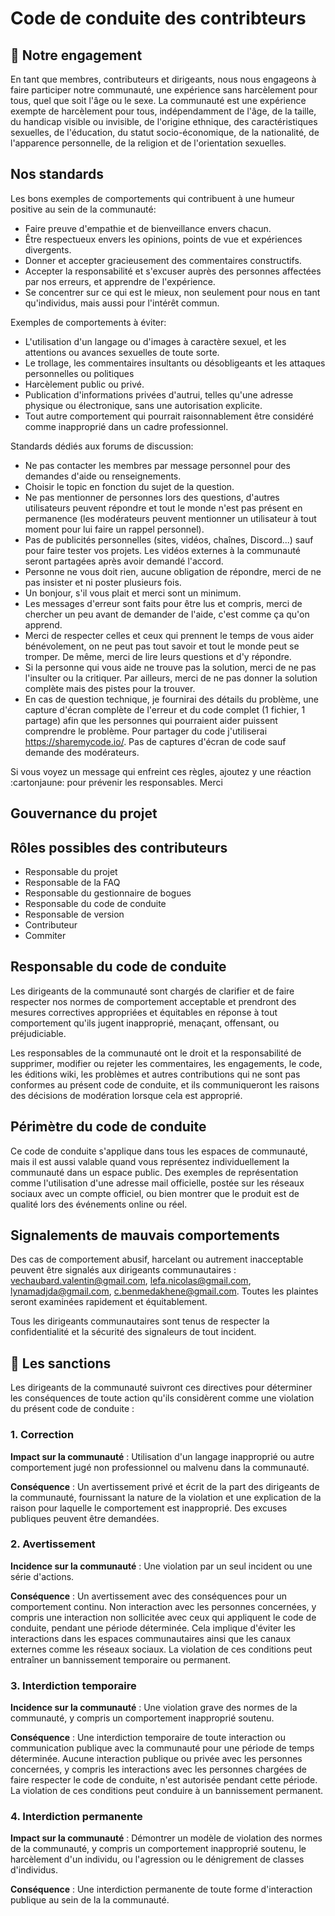 # Code de conduite des contribteurs

## 👊 Notre engagement

En tant que membres, contributeurs et dirigeants, nous nous engageons à faire participer notre communauté, une expérience sans harcèlement pour tous, quel que soit l'âge ou le sexe.
La communauté est une expérience exempte de harcèlement pour tous, indépendamment de l'âge, de la
taille, du handicap visible ou invisible, de l'origine ethnique, des caractéristiques sexuelles,
de l'éducation, du statut socio-économique, de la nationalité, de l'apparence personnelle,
de la religion et de l'orientation sexuelles.

## Nos standards

Les bons exemples de comportements qui contribuent à une humeur positive au sein de la communauté:

* Faire preuve d'empathie et de bienveillance envers chacun.
* Être respectueux envers les opinions, points de vue et expériences divergents.
* Donner et accepter gracieusement des commentaires constructifs.
* Accepter la responsabilité et s'excuser auprès des personnes affectées par nos erreurs,
  et apprendre de l'expérience.
* Se concentrer sur ce qui est le mieux, non seulement pour nous en tant qu'individus, mais
  aussi pour l'intérêt commun.

Exemples de comportements à éviter:

* L'utilisation d'un langage ou d'images à caractère sexuel, et les attentions ou avances sexuelles
  de toute sorte.
* Le trollage, les commentaires insultants ou désobligeants et les attaques personnelles ou politiques
* Harcèlement public ou privé.
* Publication d'informations privées d'autrui, telles qu'une adresse physique ou électronique, sans une autorisation explicite.
* Tout autre comportement qui pourrait raisonnablement être considéré comme inapproprié dans un
  cadre professionnel.

Standards dédiés aux forums de discussion:
   * Ne pas contacter les membres par message personnel pour des demandes d'aide ou renseignements.
   * Choisir le topic en fonction du sujet de la question.
   *  Ne pas mentionner de personnes lors des questions, d'autres utilisateurs peuvent répondre et
  tout le monde n'est pas présent en permanence (les modérateurs peuvent mentionner un utilisateur à tout moment pour lui faire un rappel personnel).
   * Pas de publicités personnelles (sites, vidéos, chaînes, Discord...) sauf pour faire tester
  vos projets. Les vidéos externes à la communauté seront partagées après avoir demandé l'accord.
   * Personne ne vous doit rien, aucune obligation de répondre, merci de ne pas insister et ni
  poster plusieurs fois.
   * Un bonjour, s'il vous plait et merci sont un minimum.
   * Les messages d'erreur sont faits pour être lus et compris, merci de chercher un peu avant
  de demander de l'aide, c'est comme ça qu'on apprend.
   * Merci de respecter celles et ceux qui prennent le temps de vous aider bénévolement, on ne
  peut pas tout savoir et tout le monde peut se tromper. De même, merci de lire leurs questions et d'y répondre.
   * Si la personne qui vous aide ne trouve pas la solution, merci de ne pas l'insulter ou la
  critiquer. Par ailleurs, merci de ne pas donner la solution complète mais des pistes pour la
  trouver.
   * En cas de question technique, je fournirai des détails du problème, une capture d'écran
  complète de l'erreur et du code complet (1 fichier, 1 partage) afin que les personnes qui pourraient aider puissent comprendre le problème. Pour partager du code j'utiliserai https://sharemycode.io/. Pas de captures d'écran de code sauf demande des modérateurs.

Si vous voyez un message qui enfreint ces règles, ajoutez y une réaction :cartonjaune: pour prévenir les responsables. Merci

## Gouvernance du projet

## Rôles possibles des contributeurs

  * Responsable du projet
  * Responsable de la FAQ
  * Responsable du gestionnaire de bogues
  * Responsable du code de conduite
  * Responsable de version
  * Contributeur
  * Commiter

## Responsable du code de conduite

Les dirigeants de la communauté sont chargés de clarifier et de faire respecter nos normes de comportement acceptable et prendront des mesures correctives appropriées et équitables en réponse à tout comportement qu'ils jugent inapproprié, menaçant, offensant, ou préjudiciable.

Les responsables de la communauté ont le droit et la responsabilité de supprimer, modifier ou rejeter
les commentaires, les engagements, le code, les éditions wiki, les problèmes et autres contributions qui ne sont pas conformes au présent code de conduite, et ils communiqueront les raisons des décisions de modération lorsque cela est approprié.

## Périmètre du code de conduite

Ce code de conduite s'applique dans tous les espaces de communauté, mais il est aussi valable
quand vous représentez individuellement la communauté dans un espace public. Des exemples de représentation comme l'utilisation d'une adresse mail officielle, postée sur les réseaux sociaux avec un compte officiel, ou bien montrer que le produit est de qualité lors des événements online ou réel.

## Signalements de mauvais comportements

Des cas de comportement abusif, harcelant ou autrement inacceptable peuvent être
signalés aux dirigeants communautaires : vechaubard.valentin@gmail.com, lefa.nicolas@gmail.com, lynamadjda@gmail.com, c.benmedakhene@gmail.com.
Toutes les plaintes seront examinées rapidement et équitablement.

Tous les dirigeants communautaires sont tenus de respecter la confidentialité et la sécurité des
signaleurs de tout incident.

## 🌊 Les sanctions

Les dirigeants de la communauté suivront ces directives pour déterminer les conséquences de toute action qu'ils considèrent comme une violation du présent code de conduite :
### 1. Correction

**Impact sur la communauté** : Utilisation d'un langage inapproprié ou autre comportement jugé
non professionnel ou malvenu dans la communauté.

**Conséquence** : Un avertissement privé et écrit de la part des dirigeants de la communauté, fournissant
la nature de la violation et une explication de la raison pour laquelle le comportement est inapproprié. Des excuses publiques peuvent être demandées.

### 2. Avertissement

**Incidence sur la communauté** : Une violation par un seul incident ou une série
d'actions.

**Conséquence** : Un avertissement avec des conséquences pour un comportement continu. Non
interaction avec les personnes concernées, y compris une interaction non sollicitée avec
ceux qui appliquent le code de conduite, pendant une période déterminée.
Cela implique d'éviter les interactions dans les espaces communautaires ainsi que les canaux externes
comme les réseaux sociaux. La violation de ces conditions peut entraîner un bannissement temporaire ou permanent.

### 3. Interdiction temporaire

**Incidence sur la communauté** : Une violation grave des normes de la communauté, y compris
un comportement inapproprié soutenu.

**Conséquence** : Une interdiction temporaire de toute interaction ou communication publique avec la communauté pour une période de temps déterminée. Aucune interaction publique ou privée avec les personnes concernées, y compris les interactions avec les personnes chargées de faire respecter le code de conduite, n'est autorisée pendant cette période.
La violation de ces conditions peut conduire à un bannissement permanent.

### 4. Interdiction permanente

**Impact sur la communauté** : Démontrer un modèle de violation des normes de la communauté,
y compris un comportement inapproprié soutenu, le harcèlement d'un individu, ou l'agression ou le dénigrement de classes d'individus.

**Conséquence** : Une interdiction permanente de toute forme d'interaction publique au sein de la
la communauté.